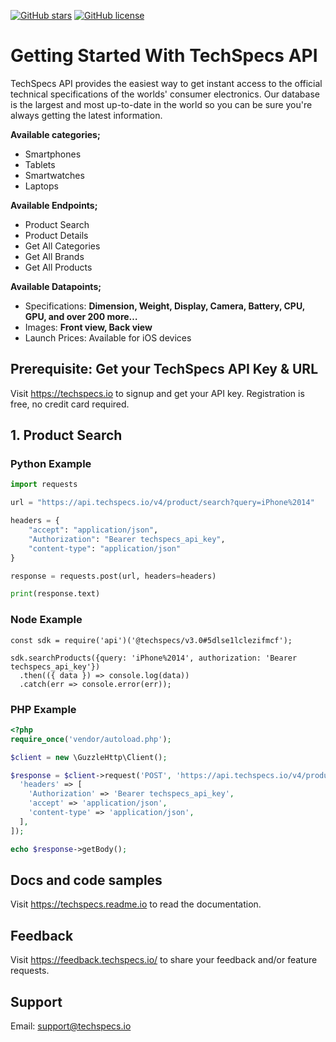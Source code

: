 [![GitHub stars](https://img.shields.io/github/stars/techspecs/api.svg)](https://github.com/techspecs/api/stargazers)
[![GitHub license](https://img.shields.io/badge/license-MIT-blue.svg)](https://raw.githubusercontent.com/shakee93/fonoapi/master/LICENSE)

# Getting Started With TechSpecs API

TechSpecs API provides the easiest way to get instant access to the official technical specifications of the worlds' consumer electronics. Our database is the largest and most up-to-date in the world so you can be sure you're always getting the latest information. 

**Available categories;**
* Smartphones
* Tablets
* Smartwatches
* Laptops

**Available Endpoints;**
* Product Search
* Product Details
* Get All Categories
* Get All Brands
* Get All Products

**Available Datapoints;**
* Specifications: **Dimension, Weight, Display, Camera, Battery, CPU, GPU, and over 200 more…**
* Images: **Front view, Back view**
* Launch Prices: Available for iOS devices


## Prerequisite: Get your TechSpecs API Key & URL
Visit https://techspecs.io to signup and get your API key. Registration is free, no credit card required.

## 1. Product Search
### Python Example

```python
import requests

url = "https://api.techspecs.io/v4/product/search?query=iPhone%2014"

headers = {
    "accept": "application/json",
    "Authorization": "Bearer techspecs_api_key",
    "content-type": "application/json"
}

response = requests.post(url, headers=headers)

print(response.text)
```

### Node Example 
```node
const sdk = require('api')('@techspecs/v3.0#5dlse1lclezifmcf');

sdk.searchProducts({query: 'iPhone%2014', authorization: 'Bearer techspecs_api_key'})
  .then(({ data }) => console.log(data))
  .catch(err => console.error(err));
```
### PHP Example
```php
<?php
require_once('vendor/autoload.php');

$client = new \GuzzleHttp\Client();

$response = $client->request('POST', 'https://api.techspecs.io/v4/product/search?query=iPhone%2014', [
  'headers' => [
    'Authorization' => 'Bearer techspecs_api_key',
    'accept' => 'application/json',
    'content-type' => 'application/json',
  ],
]);

echo $response->getBody();
```
## Docs and code samples
Visit https://techspecs.readme.io to read the documentation. 

## Feedback
Visit https://feedback.techspecs.io/ to share your feedback and/or feature requests.

## Support
Email: support@techspecs.io

